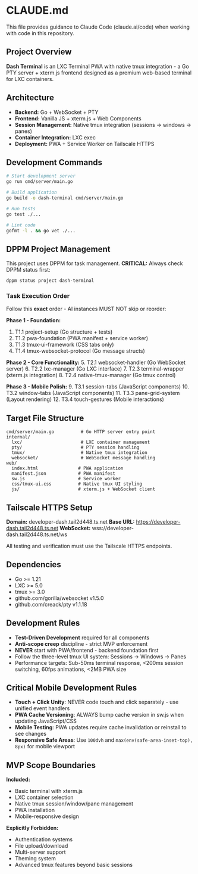 # CLAUDE.md

This file provides guidance to Claude Code (claude.ai/code) when working with code in this repository.

## Project Overview

**Dash Terminal** is an LXC Terminal PWA with native tmux integration - a Go PTY server + xterm.js frontend designed as a premium web-based terminal for LXC containers.

## Architecture

- **Backend:** Go + WebSocket + PTY
- **Frontend:** Vanilla JS + xterm.js + Web Components
- **Session Management:** Native tmux integration (sessions → windows → panes)
- **Container Integration:** LXC exec
- **Deployment:** PWA + Service Worker on Tailscale HTTPS

## Development Commands

```bash
# Start development server
go run cmd/server/main.go

# Build application
go build -o dash-terminal cmd/server/main.go

# Run tests
go test ./...

# Lint code
gofmt -l . && go vet ./...
```

## DPPM Project Management

This project uses DPPM for task management. **CRITICAL:** Always check DPPM status first:

```bash
dppm status project dash-terminal
```

### Task Execution Order
Follow this **exact** order - AI instances MUST NOT skip or reorder:

**Phase 1 - Foundation:**
1. T1.1 project-setup (Go structure + tests)
2. T1.2 pwa-foundation (PWA manifest + service worker)
3. T1.3 tmux-ui-framework (CSS tabs only)
4. T1.4 tmux-websocket-protocol (Go message structs)

**Phase 2 - Core Functionality:**
5. T2.1 websocket-handler (Go WebSocket server)
6. T2.2 lxc-manager (Go LXC interface)
7. T2.3 terminal-wrapper (xterm.js integration)
8. T2.4 native-tmux-manager (Go tmux control)

**Phase 3 - Mobile Polish:**
9. T3.1 session-tabs (JavaScript components)
10. T3.2 window-tabs (JavaScript components)
11. T3.3 pane-grid-system (Layout rendering)
12. T3.4 touch-gestures (Mobile interactions)

## Target File Structure

```
cmd/server/main.go          # Go HTTP server entry point
internal/
  lxc/                      # LXC container management
  pty/                      # PTY session handling
  tmux/                     # Native tmux integration
  websocket/                # WebSocket message handling
web/
  index.html               # PWA application
  manifest.json            # PWA manifest
  sw.js                    # Service worker
  css/tmux-ui.css          # Native tmux UI styling
  js/                      # xterm.js + WebSocket client
```

## Tailscale HTTPS Setup

**Domain:** developer-dash.tail2d448.ts.net
**Base URL:** https://developer-dash.tail2d448.ts.net
**WebSocket:** wss://developer-dash.tail2d448.ts.net/ws

All testing and verification must use the Tailscale HTTPS endpoints.

## Dependencies

- Go >= 1.21
- LXC >= 5.0
- tmux >= 3.0
- github.com/gorilla/websocket v1.5.0
- github.com/creack/pty v1.1.18

## Development Rules

- **Test-Driven Development** required for all components
- **Anti-scope creep** discipline - strict MVP enforcement
- **NEVER** start with PWA/frontend - backend foundation first
- Follow the three-level tmux UI system: Sessions → Windows → Panes
- Performance targets: Sub-50ms terminal response, <200ms session switching, 60fps animations, <2MB PWA size

## Critical Mobile Development Rules

- **Touch + Click Unity**: NEVER code touch and click separately - use unified event handlers
- **PWA Cache Versioning**: ALWAYS bump cache version in sw.js when updating JavaScript/CSS
- **Mobile Testing**: PWA updates require cache invalidation or reinstall to see changes
- **Responsive Safe Areas**: Use `100dvh` and `max(env(safe-area-inset-top), 8px)` for mobile viewport

## MVP Scope Boundaries

**Included:**
- Basic terminal with xterm.js
- LXC container selection
- Native tmux session/window/pane management
- PWA installation
- Mobile-responsive design

**Explicitly Forbidden:**
- Authentication systems
- File upload/download
- Multi-server support
- Theming system
- Advanced tmux features beyond basic sessions